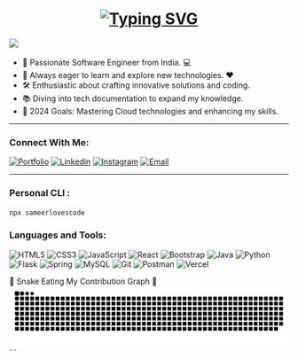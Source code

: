 <h1 align="center">
    <a href="https://git.io/typing-svg">
    <img src="https://readme-typing-svg.demolab.com?font=Fira+Code&weight=500&size=30&duration=4000&pause=1000&center=true&random=false&width=435&lines=Hello+There!+%F0%9F%91%8B;I'm+Sameer+Ansari....;Nice+to+meet+you!" alt="Typing SVG" />
    </a>
</h1>

[![](https://komarev.com/ghpvc/?username=sameeransari7&label=Profile%20views&color=0e75b6&style=flat)](https://github.com/SameerAnsari7)

- 🚀 Passionate Software Engineer from India. 💻
- 🌱 Always eager to learn and explore new technologies. ❤️
- 🛠️ Enthusiastic about crafting innovative solutions and coding.
- 📚 Diving into tech documentation to expand my knowledge.
- 🎯 2024 Goals: Mastering Cloud technologies and enhancing my skills.

---

### Connect With Me: 
[![Portfolio](https://img.shields.io/badge/Portfolio-255E63?style=for-the-badge&logo=About.me&logoColor=white)](https://sameeransariportfolio.netlify.app/)
[![Linkedin](https://img.shields.io/badge/LinkedIn-0077B5?style=for-the-badge&logo=linkedin&logoColor=white)](https://www.linkedin.com/in/mohammedsameerdev/)
[![Instagram](https://img.shields.io/badge/Instagram-DA0030?style=for-the-badge&logo=instagram&logoColor=white)](https://www.instagram.com/sameer__.__ansari/?hl=en)
[![Email](https://img.shields.io/badge/Gmail-D14836?style=for-the-badge&logo=gmail&logoColor=white)](mailto:sa846023@gmail.com)

---

### Personal CLI :

```bash
npx sameerlovescode

 ```
### Languages and Tools: 

![HTML5](https://img.shields.io/badge/HTML5-E34F26?style=for-the-badge&logo=html5&logoColor=white)
![CSS3](https://img.shields.io/badge/CSS3-1572B6?style=for-the-badge&logo=css3&logoColor=white)
![JavaScript](https://img.shields.io/badge/JavaScript-323330?style=for-the-badge&logo=javascript&logoColor=F7DF1E)
![React](https://img.shields.io/badge/React-20232A?style=for-the-badge&logo=react&logoColor=61DAFB)
![Bootstrap](https://img.shields.io/badge/Bootstrap-7952B3?style=for-the-badge&logo=bootstrap&logoColor=white)
![Java](https://img.shields.io/badge/Java-007396?style=for-the-badge&logo=java&logoColor=white)
![Python](https://img.shields.io/badge/Python-3776AB?style=for-the-badge&logo=python&logoColor=white)
![Flask](https://img.shields.io/badge/Flask-000000?style=for-the-badge&logo=flask&logoColor=white)
![Spring](https://img.shields.io/badge/Spring-6DB33F?style=for-the-badge&logo=spring&logoColor=white)
![MySQL](https://img.shields.io/badge/MySQL-005C8C?style=for-the-badge&logo=mysql&logoColor=white)
![Git](https://img.shields.io/badge/Git-F05032?style=for-the-badge&logo=git&logoColor=white)
![Postman](https://img.shields.io/badge/Postman-FF6C37?style=for-the-badge&logo=postman&logoColor=white)
![Vercel](https://img.shields.io/badge/Vercel-000000?style=for-the-badge&logo=vercel&logoColor=white)


🐍 Snake Eating My Contribution Graph 🐍
<picture> <source media="(prefers-color-scheme: dark)" srcset="https://raw.githubusercontent.com/SameerAnsari7/SameerAnsari7/output/github-contribution-grid-snake-dark.svg"> <source media="(prefers-color-scheme: light)" srcset="https://raw.githubusercontent.com/SameerAnsari7/SameerAnsari7/output/github-contribution-grid-snake.svg"> <img alt="github contribution grid snake animation" src="https://raw.githubusercontent.com/SameerAnsari7/SameerAnsari7/output/github-contribution-grid-snake.svg"> </picture> ```
